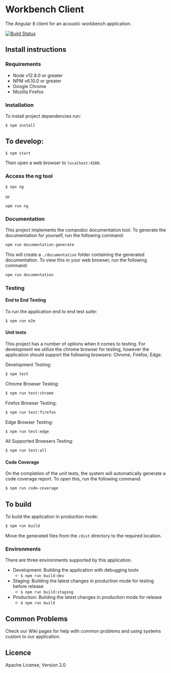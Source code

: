 # Workbench Client

The Angular 8 client for an acoustic workbench application.

[![Build Status](https://dev.azure.com/QutEcoacoustics/acoustic-workbench/_apis/build/status/QutEcoacoustics.workbench-client?branchName=master)](https://dev.azure.com/QutEcoacoustics/acoustic-workbench/_build/latest?definitionId=4&branchName=master)

## Install instructions

### Requirements

- Node v12.8.0 or greater
- NPM v6.10.0 or greater
- Google Chrome
- Mozilla Firefox

### Installation

To install project dependencies run:

```bash
$ npm install
```

## To develop:

```bash
$ npm start
```

Then open a web browser to `localhost:4200`.

### Access the ng tool

```bash
$ npx ng
```

or

```
npm run ng
```

### Documentation

This project implements the compodoc documentation tool. To generate the documentation for yourself, run the following command:

```javascript
npm run documentation:generate
```

This will create a `./documentation` folder containing the generated documentation. To view this in your web browser, run the following command:

```javascript
npm run documentation
```

### Testing

#### End to End Testing

To run the application end to end test suite:

```bash
$ npm run e2e
```

#### Unit tests

This project has a number of options when it comes to testing. For development we utilize the chrome browser for testing, however the application should support the following browsers: Chrome, Firefox, Edge.

Development Testing:

```bash
$ npm test
```

Chrome Browser Testing:

```bash
$ npm run test:chrome
```

Firefox Browser Testing:

```bash
$ npm run test:firefox
```

Edge Browser Testing:

```bash
$ npm run test:edge
```

All Supported Browsers Testing:

```bash
$ npm run test:all
```

#### Code Coverage

On the completion of the unit tests, the system will automatically generate a code coverage report. To open this, run the following command:

```bash
$ npm run code-coverage
```

## To build

To build the application in production mode:

```bash
$ npm run build
```

Move the generated files from the `/dist` directory to the required location.

### Environments

There are three environments supported by this application.

- Development: Building the application with debugging tools
  - `$ npm run build:dev`
- Staging: Building the latest changes in production mode for testing before release
  - `$ npm run build:staging`
- Production: Building the latest changes in production mode for release
  - `$ npm run build`

## Common Problems

Check our Wiki pages for help with common problems and using systems custom to our application.

## Licence

Apache License, Version 2.0

